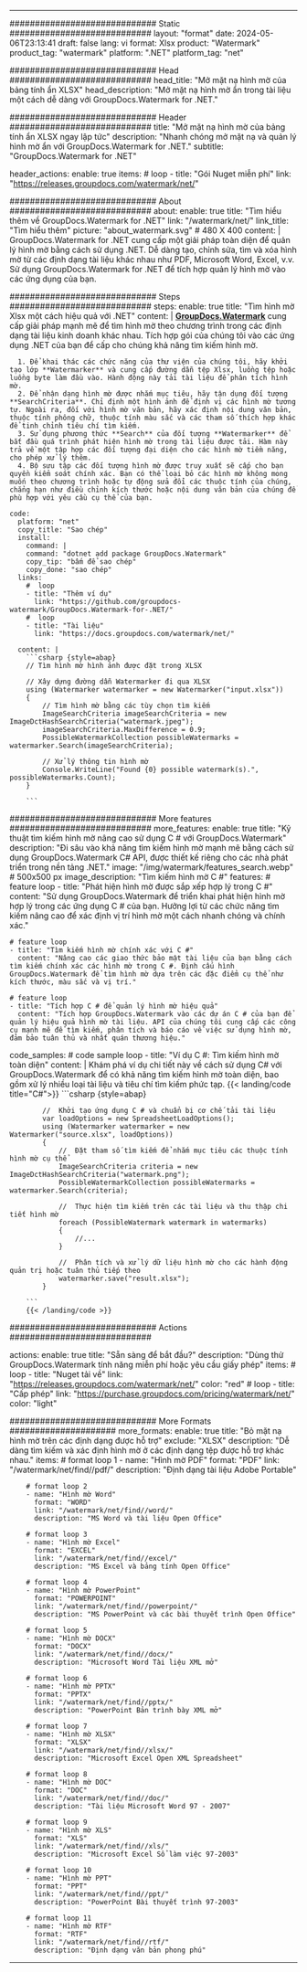 
---
############################# Static ############################
layout: "format"
date:  2024-05-06T23:13:41
draft: false
lang: vi
format: Xlsx
product: "Watermark"
product_tag: "watermark"
platform: ".NET"
platform_tag: "net"

############################# Head ############################
head_title: "Mở mặt nạ hình mờ của bảng tính ẩn XLSX"
head_description: "Mở mặt nạ hình mờ ẩn trong tài liệu một cách dễ dàng với GroupDocs.Watermark for .NET."

############################# Header ############################
title: "Mở mặt nạ hình mờ của bảng tính ẩn XLSX ngay lập tức" 
description: "Nhanh chóng mở mặt nạ và quản lý hình mờ ẩn với GroupDocs.Watermark for .NET."
subtitle: "GroupDocs.Watermark for .NET" 

header_actions:
  enable: true
  items:
    #  loop
    - title: "Gói Nuget miễn phí"
      link: "https://releases.groupdocs.com/watermark/net/"
      
############################# About ############################
about:
    enable: true
    title: "Tìm hiểu thêm về GroupDocs.Watermark for .NET"
    link: "/watermark/net/"
    link_title: "Tìm hiểu thêm"
    picture: "about_watermark.svg" # 480 X 400
    content: |
       GroupDocs.Watermark for .NET cung cấp một giải pháp toàn diện để quản lý hình mờ bằng cách sử dụng .NET. Dễ dàng tạo, chỉnh sửa, tìm và xóa hình mờ từ các định dạng tài liệu khác nhau như PDF, Microsoft Word, Excel, v.v. Sử dụng GroupDocs.Watermark for .NET để tích hợp quản lý hình mờ vào các ứng dụng của bạn.

############################# Steps ############################
steps:
    enable: true
    title: "Tìm hình mờ Xlsx một cách hiệu quả với .NET"
    content: |
      **[GroupDocs.Watermark](https://products.groupdocs.com/watermark/net/)** cung cấp giải pháp mạnh mẽ để tìm hình mờ theo chương trình trong các định dạng tài liệu kinh doanh khác nhau. Tích hợp gói của chúng tôi vào các ứng dụng .NET của bạn để cấp cho chúng khả năng tìm kiếm hình mờ.
      
      1. Để khai thác các chức năng của thư viện của chúng tôi, hãy khởi tạo lớp **Watermarker** và cung cấp đường dẫn tệp Xlsx, luồng tệp hoặc luồng byte làm đầu vào. Hành động này tải tài liệu để phân tích hình mờ.
      2. Để nhận dạng hình mờ được nhắm mục tiêu, hãy tận dụng đối tượng **SearchCriteria**. Chỉ định một hình ảnh để định vị các hình mờ tương tự. Ngoài ra, đối với hình mờ văn bản, hãy xác định nội dung văn bản, thuộc tính phông chữ, thuộc tính màu sắc và các tham số thích hợp khác để tinh chỉnh tiêu chí tìm kiếm.
      3. Sử dụng phương thức **Search** của đối tượng **Watermarker** để bắt đầu quá trình phát hiện hình mờ trong tài liệu được tải. Hàm này trả về một tập hợp các đối tượng đại diện cho các hình mờ tiềm năng, cho phép xử lý thêm.
      4. Bộ sưu tập các đối tượng hình mờ được truy xuất sẽ cấp cho bạn quyền kiểm soát chính xác. Bạn có thể loại bỏ các hình mờ không mong muốn theo chương trình hoặc tự động sửa đổi các thuộc tính của chúng, chẳng hạn như điều chỉnh kích thước hoặc nội dung văn bản của chúng để phù hợp với yêu cầu cụ thể của bạn.
   
    code:
      platform: "net"
      copy_title: "Sao chép"
      install:
        command: |
        command: "dotnet add package GroupDocs.Watermark"
        copy_tip: "bấm để sao chép"
        copy_done: "sao chép"
      links:
        #  loop
        - title: "Thêm ví dụ"
          link: "https://github.com/groupdocs-watermark/GroupDocs.Watermark-for-.NET/"
        #  loop
        - title: "Tài liệu"
          link: "https://docs.groupdocs.com/watermark/net/"
          
      content: |
        ```csharp {style=abap}
        // Tìm hình mờ hình ảnh được đặt trong XLSX

        // Xây dựng đường dẫn Watermarker đi qua XLSX
        using (Watermarker watermarker = new Watermarker("input.xlsx"))
        {
            // Tìm hình mờ bằng các tùy chọn tìm kiếm
            ImageSearchCriteria imageSearchCriteria = new ImageDctHashSearchCriteria("watermark.jpeg");
            imageSearchCriteria.MaxDifference = 0.9;
            PossibleWatermarkCollection possibleWatermarks = watermarker.Search(imageSearchCriteria);

            // Xử lý thông tin hình mờ
            Console.WriteLine("Found {0} possible watermark(s).", possibleWatermarks.Count);
        }
        
        ```  

############################# More features ############################
more_features:
  enable: true
  title: "Kỹ thuật tìm kiếm hình mờ nâng cao sử dụng C # với GroupDocs.Watermark"
  description: "Đi sâu vào khả năng tìm kiếm hình mờ mạnh mẽ bằng cách sử dụng GroupDocs.Watermark C# API, được thiết kế riêng cho các nhà phát triển trong nền tảng .NET."
  image: "/img/watermark/features_search.webp" # 500x500 px
  image_description: "Tìm kiếm hình mờ C #"
  features:
    # feature loop
    - title: "Phát hiện hình mờ được sắp xếp hợp lý trong C #"
      content: "Sử dụng GroupDocs.Watermark để triển khai phát hiện hình mờ hợp lý trong các ứng dụng C # của bạn. Hưởng lợi từ các chức năng tìm kiếm nâng cao để xác định vị trí hình mờ một cách nhanh chóng và chính xác."

    # feature loop
    - title: "Tìm kiếm hình mờ chính xác với C #"
      content: "Nâng cao các giao thức bảo mật tài liệu của bạn bằng cách tìm kiếm chính xác các hình mờ trong C #. Định cấu hình GroupDocs.Watermark để tìm hình mờ dựa trên các đặc điểm cụ thể như kích thước, màu sắc và vị trí."

    # feature loop
    - title: "Tích hợp C # để quản lý hình mờ hiệu quả"
      content: "Tích hợp GroupDocs.Watermark vào các dự án C # của bạn để quản lý hiệu quả hình mờ tài liệu. API của chúng tôi cung cấp các công cụ mạnh mẽ để tìm kiếm, phân tích và báo cáo về việc sử dụng hình mờ, đảm bảo tuân thủ và nhất quán thương hiệu."
      
  code_samples:
    # code sample loop
    - title: "Ví dụ C #: Tìm kiếm hình mờ toàn diện"
      content: |
        Khám phá ví dụ chi tiết này về cách sử dụng C# với GroupDocs.Watermark để có khả năng tìm kiếm hình mờ toàn diện, bao gồm xử lý nhiều loại tài liệu và tiêu chí tìm kiếm phức tạp.
        {{< landing/code title="C#">}}
        ```csharp {style=abap}
        
            //  Khởi tạo ứng dụng C # và chuẩn bị cơ chế tải tài liệu
            var loadOptions = new SpreadsheetLoadOptions();
            using (Watermarker watermarker = new Watermarker("source.xlsx", loadOptions))
            {
                //  Đặt tham số tìm kiếm để nhắm mục tiêu các thuộc tính hình mờ cụ thể
                ImageSearchCriteria criteria = new ImageDctHashSearchCriteria("watermark.png");
                PossibleWatermarkCollection possibleWatermarks = watermarker.Search(criteria);

                //  Thực hiện tìm kiếm trên các tài liệu và thu thập chi tiết hình mờ
                foreach (PossibleWatermark watermark in watermarks)
                {
                    //...
                }

                //  Phân tích và xử lý dữ liệu hình mờ cho các hành động quản trị hoặc tuân thủ tiếp theo
                watermarker.save("result.xlsx");
            }

        ```
        {{< /landing/code >}}


############################# Actions ############################

actions:
  enable: true
  title: "Sẵn sàng để bắt đầu?"
  description: "Dùng thử GroupDocs.Watermark tính năng miễn phí hoặc yêu cầu giấy phép"
  items:
    #  loop
    - title: "Nuget tải về"
      link: "https://releases.groupdocs.com/watermark/net/"
      color: "red"
        #  loop
    - title: "Cấp phép"
      link: "https://purchase.groupdocs.com/pricing/watermark/net/"
      color: "light"


############################# More Formats #####################
more_formats:
    enable: true
    title: "Bỏ mặt nạ hình mờ trên các định dạng được hỗ trợ"
    exclude: "XLSX"
    description: "Dễ dàng tìm kiếm và xác định hình mờ ở các định dạng tệp được hỗ trợ khác nhau."
    items: 
        # format loop 1
        - name: "Hình mờ PDF"
          format: "PDF"
          link: "/watermark/net/find//pdf/"
          description: "Định dạng tài liệu Adobe Portable"

        # format loop 2
        - name: "Hình mờ Word"
          format: "WORD"
          link: "/watermark/net/find//word/"
          description: "MS Word và tài liệu Open Office"
          
        # format loop 3
        - name: "Hình mờ Excel"
          format: "EXCEL"
          link: "/watermark/net/find//excel/"
          description: "MS Excel và bảng tính Open Office"

        # format loop 4
        - name: "Hình mờ PowerPoint"
          format: "POWERPOINT"
          link: "/watermark/net/find//powerpoint/"
          description: "MS PowerPoint và các bài thuyết trình Open Office"

        # format loop 5
        - name: "Hình mờ DOCX"
          format: "DOCX"
          link: "/watermark/net/find//docx/"
          description: "Microsoft Word Tài liệu XML mở"
          
        # format loop 6
        - name: "Hình mờ PPTX"
          format: "PPTX"
          link: "/watermark/net/find//pptx/"
          description: "PowerPoint Bản trình bày XML mở"
          
        # format loop 7
        - name: "Hình mờ XLSX"
          format: "XLSX"
          link: "/watermark/net/find//xlsx/"
          description: "Microsoft Excel Open XML Spreadsheet"

        # format loop 8
        - name: "Hình mờ DOC"
          format: "DOC"
          link: "/watermark/net/find//doc/"
          description: "Tài liệu Microsoft Word 97 - 2007"

        # format loop 9
        - name: "Hình mờ XLS"
          format: "XLS"
          link: "/watermark/net/find//xls/"
          description: "Microsoft Excel Sổ làm việc 97-2003"

        # format loop 10
        - name: "Hình mờ PPT"
          format: "PPT"
          link: "/watermark/net/find//ppt/"
          description: "PowerPoint Bài thuyết trình 97-2003"

        # format loop 11
        - name: "Hình mờ RTF"
          format: "RTF"
          link: "/watermark/net/find//rtf/"
          description: "Định dạng văn bản phong phú"

---